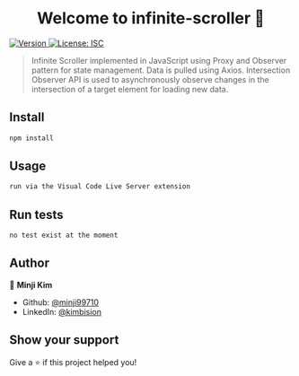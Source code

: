 <h1 align="center">Welcome to infinite-scroller 👋</h1>
<p>
  <a href="https://www.npmjs.com/package/infinite-scroller" target="_blank">
    <img alt="Version" src="https://img.shields.io/npm/v/infinite-scroller.svg">
  </a>
  <a href="#" target="_blank">
    <img alt="License: ISC" src="https://img.shields.io/badge/License-ISC-yellow.svg" />
  </a>
</p>

> Infinite Scroller implemented in JavaScript using Proxy and Observer pattern for state management. Data is pulled using Axios. Intersection Observer API is used to asynchronously observe changes in the intersection of a target element for loading new data.

## Install

```sh
npm install
```

## Usage

```sh
run via the Visual Code Live Server extension
```

## Run tests

```sh
no test exist at the moment
```

## Author

👤 **Minji Kim**

* Github: [@minji99710](https://github.com/minji99710)
* LinkedIn: [@kimbision](https://linkedin.com/in/kimbision)

## Show your support

Give a ⭐️ if this project helped you!

